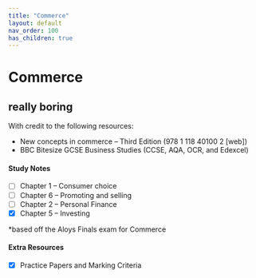 ```yaml
---
title: "Commerce"
layout: default
nav_order: 100
has_children: true
---
```


# Commerce

## really boring

With credit to the following resources:

* New concepts in commerce – Third Edition (978 1 118 40100 2 [web])
* BBC Bitesize GCSE Business Studies (CCSE, AQA, OCR, and Edexcel)

#### Study Notes

- [ ] Chapter 1 – Consumer choice
- [ ] Chapter 6 – Promoting and selling
- [ ] Chapter 2 – Personal Finance
- [x] Chapter 5 – Investing

*based off the Aloys Finals exam for Commerce

#### Extra Resources

- [x] Practice Papers and Marking Criteria